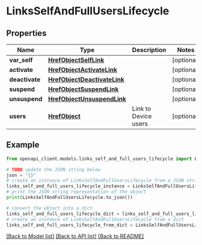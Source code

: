 # LinksSelfAndFullUsersLifecycle


## Properties

Name | Type | Description | Notes
------------ | ------------- | ------------- | -------------
**var_self** | [**HrefObjectSelfLink**](HrefObjectSelfLink.md) |  | [optional] 
**activate** | [**HrefObjectActivateLink**](HrefObjectActivateLink.md) |  | [optional] 
**deactivate** | [**HrefObjectDeactivateLink**](HrefObjectDeactivateLink.md) |  | [optional] 
**suspend** | [**HrefObjectSuspendLink**](HrefObjectSuspendLink.md) |  | [optional] 
**unsuspend** | [**HrefObjectUnsuspendLink**](HrefObjectUnsuspendLink.md) |  | [optional] 
**users** | [**HrefObject**](HrefObject.md) | Link to Device users | [optional] 

## Example

```python
from openapi_client.models.links_self_and_full_users_lifecycle import LinksSelfAndFullUsersLifecycle

# TODO update the JSON string below
json = "{}"
# create an instance of LinksSelfAndFullUsersLifecycle from a JSON string
links_self_and_full_users_lifecycle_instance = LinksSelfAndFullUsersLifecycle.from_json(json)
# print the JSON string representation of the object
print(LinksSelfAndFullUsersLifecycle.to_json())

# convert the object into a dict
links_self_and_full_users_lifecycle_dict = links_self_and_full_users_lifecycle_instance.to_dict()
# create an instance of LinksSelfAndFullUsersLifecycle from a dict
links_self_and_full_users_lifecycle_from_dict = LinksSelfAndFullUsersLifecycle.from_dict(links_self_and_full_users_lifecycle_dict)
```
[[Back to Model list]](../README.md#documentation-for-models) [[Back to API list]](../README.md#documentation-for-api-endpoints) [[Back to README]](../README.md)



